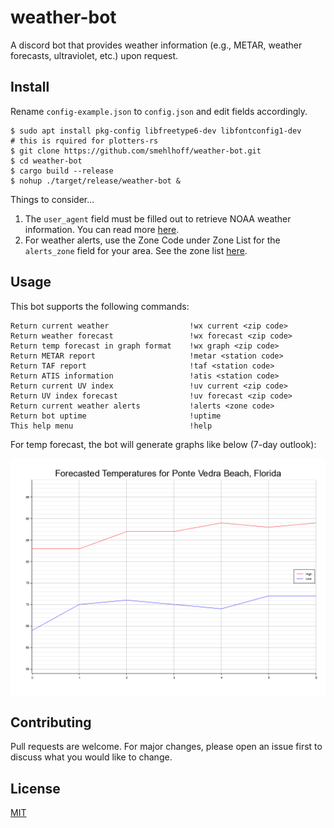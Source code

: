 # weather-bot

A discord bot that provides weather information (e.g., METAR, weather forecasts, ultraviolet, etc.) upon request.

## Install

Rename `config-example.json` to `config.json` and edit fields accordingly.

    $ sudo apt install pkg-config libfreetype6-dev libfontconfig1-dev       # this is rquired for plotters-rs
    $ git clone https://github.com/smehlhoff/weather-bot.git
    $ cd weather-bot
    $ cargo build --release
    $ nohup ./target/release/weather-bot &

Things to consider...

1. The `user_agent` field must be filled out to retrieve NOAA weather information. You can read more [here](https://www.weather.gov/documentation/services-web-api).
2. For weather alerts, use the Zone Code under Zone List for the `alerts_zone` field for your area. See the zone list [here](https://alerts.weather.gov/).

## Usage

This bot supports the following commands:

    Return current weather                  !wx current <zip code>
    Return weather forecast                 !wx forecast <zip code>
    Return temp forecast in graph format    !wx graph <zip code>
    Return METAR report                     !metar <station code>
    Return TAF report                       !taf <station code>
    Return ATIS information                 !atis <station code>
    Return current UV index                 !uv current <zip code>
    Return UV index forecast                !uv forecast <zip code>
    Return current weather alerts           !alerts <zone code>
    Return bot uptime                       !uptime
    This help menu                          !help

For temp forecast, the bot will generate graphs like below (7-day outlook):

![alt text](forecast_graph.png)

## Contributing

Pull requests are welcome. For major changes, please open an issue first to discuss what you would like to change.

## License

[MIT](https://github.com/smehlhoff/weather-bot/blob/master/LICENSE)